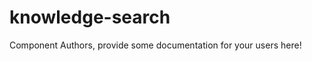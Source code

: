 knowledge-search
===============================================


Component Authors, provide some documentation for your users here!
